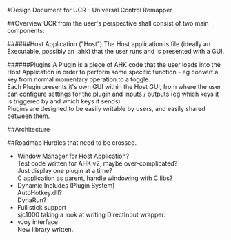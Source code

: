 #Design Document for UCR - Universal Control Remapper

##Overview
UCR from the user's perspective shall consist of two main components:

######Host Application ("Host")
The Host application is file (ideally an Executable, possibly an .ahk) that the user runs and is presented with a GUI.   

######Plugins
A Plugin is a piece of AHK code that the user loads into the Host Application in order to perform some specific function - eg convert a key from normal momentary operation to a toggle.   
Each Plugin presents it's own GUI within the Host GUI, from where the user can configure settings for the plugin and inputs / outputs (eg which keys it is triggered by and which keys it sends)   
Plugins are designed to be easily writable by users, and easily shared between them.   

##Architecture


##Roadmap
Hurdles that need to be crossed.
* Window Manager for Host Application?   
Test code written for AHK v2, maybe over-complicated?   
Just display one plugin at a time?   
C application as parent, handle windowing with C libs?
* Dynamic Includes (Plugin System)   
AutoHotkey.dll?   
DynaRun?   
* Full stick support   
sjc1000 taking a look at writing DirectInput wrapper.   
* vJoy interface   
New library written.   


